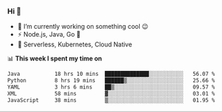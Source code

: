 ### Hi 👋

<!--
**nodejh/nodejh** is a ✨ _special_ ✨ repository because its `README.md` (this file) appears on your GitHub profile.

Here are some ideas to get you started:

- 🔭 I’m currently working on ...
- 🌱 I’m currently learning ...
- 👯 I’m looking to collaborate on ...
- 🤔 I’m looking for help with ...
- 💬 Ask me about ...
- 📫 How to reach me: ...
- 😄 Pronouns: ...
- ⚡ Fun fact: ...
-->

- 🔭 I’m currently working on something cool :wink:
- ⚡ Node.js, Java, Go :thought_balloon:
- 🤖 Serverless, Kubernetes, Cloud Native

📊 **This week I spent my time on**

<!--START_SECTION:waka-->

```txt
Java           18 hrs 10 mins  ██████████████░░░░░░░░░░░   56.07 %
Python         8 hrs 19 mins   ██████▒░░░░░░░░░░░░░░░░░░   25.66 %
YAML           3 hrs 6 mins    ██▒░░░░░░░░░░░░░░░░░░░░░░   09.57 %
XML            58 mins         ▓░░░░░░░░░░░░░░░░░░░░░░░░   03.01 %
JavaScript     38 mins         ▒░░░░░░░░░░░░░░░░░░░░░░░░   01.95 %
```

<!--END_SECTION:waka-->


<!--
:traffic_light: **Visitors**

![visitors](https://visitor-badge.glitch.me/badge?page_id=nodejh.nodejh)
-->
